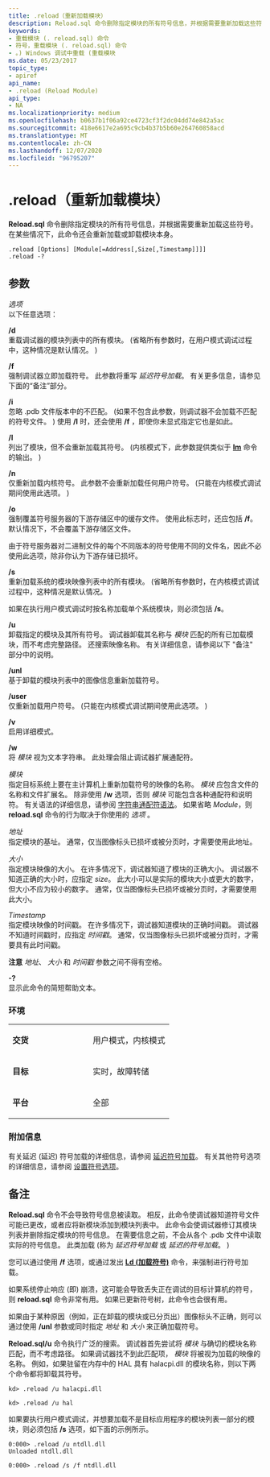 ```yaml
---
title: .reload（重新加载模块）
description: Reload.sql 命令删除指定模块的所有符号信息，并根据需要重新加载这些符号。 在某些情况下，此命令还会重新加载或卸载模块本身。
keywords:
- 重载模块 (. reload.sql) 命令
- 符号，重载模块 (. reload.sql) 命令
- 。) Windows 调试中重载 (重载模块
ms.date: 05/23/2017
topic_type:
- apiref
api_name:
- .reload (Reload Module)
api_type:
- NA
ms.localizationpriority: medium
ms.openlocfilehash: b0637b1f06a92ce4723cf3f2dc04dd74e842a5ac
ms.sourcegitcommit: 418e6617e2a695c9cb4b37b5b60e264760858acd
ms.translationtype: MT
ms.contentlocale: zh-CN
ms.lasthandoff: 12/07/2020
ms.locfileid: "96795207"
---
```

# <a name="reload-reload-module"></a>.reload（重新加载模块）


**Reload.sql** 命令删除指定模块的所有符号信息，并根据需要重新加载这些符号。 在某些情况下，此命令还会重新加载或卸载模块本身。

```dbgcmd
.reload [Options] [Module[=Address[,Size[,Timestamp]]]] 
.reload -?
```

## <a name="span-idddk_meta_reload_module_dbgspanspan-idddk_meta_reload_module_dbgspanparameters"></a><span id="ddk_meta_reload_module_dbg"></span><span id="DDK_META_RELOAD_MODULE_DBG"></span>参数


<span id="_______Options______"></span><span id="_______options______"></span><span id="_______OPTIONS______"></span>*选项*   
以下任意选项：

<span id="_d"></span><span id="_D"></span>**/d**  
重载调试器的模块列表中的所有模块。  (省略所有参数时，在用户模式调试过程中，这种情况是默认情况。 ) 

<span id="_f"></span><span id="_F"></span>**/f**  
强制调试器立即加载符号。 此参数将重写 *延迟符号加载*。 有关更多信息，请参见下面的“备注”部分。

<span id="_i"></span><span id="_I"></span>**/i**  
忽略 .pdb 文件版本中的不匹配。  (如果不包含此参数，则调试器不会加载不匹配的符号文件。 ) 使用 **/I** 时，还会使用 **/f** ，即使你未显式指定它也是如此。

<span id="_l"></span><span id="_L"></span>**/l**  
列出了模块，但不会重新加载其符号。  (内核模式下，此参数提供类似于 [**lm**](lm--list-loaded-modules-.md) 命令的输出。 ) 

<span id="_n"></span><span id="_N"></span>**/n**  
仅重新加载内核符号。 此参数不会重新加载任何用户符号。  (只能在内核模式调试期间使用此选项。 ) 

<span id="_o"></span><span id="_O"></span>**/o**  
强制覆盖符号服务器的下游存储区中的缓存文件。 使用此标志时，还应包括 **/f**。 默认情况下，不会覆盖下游存储区文件。

由于符号服务器对二进制文件的每个不同版本的符号使用不同的文件名，因此不必使用此选项，除非你认为下游存储已损坏。

<span id="_s"></span><span id="_S"></span>**/s**  
重新加载系统的模块映像列表中的所有模块。  (省略所有参数时，在内核模式调试过程中，这种情况是默认情况。 ) 

如果在执行用户模式调试时按名称加载单个系统模块，则必须包括 **/s**。

<span id="_u"></span><span id="_U"></span>**/u**  
卸载指定的模块及其所有符号。 调试器卸载其名称与 *模块* 匹配的所有已加载模块，而不考虑完整路径。 还搜索映像名称。 有关详细信息，请参阅以下 "备注" 部分中的说明。

<span id="_unl"></span><span id="_UNL"></span>**/unl**  
基于卸载的模块列表中的图像信息重新加载符号。

<span id="_user"></span><span id="_USER"></span>**/user**  
仅重新加载用户符号。  (只能在内核模式调试期间使用此选项。 ) 

<span id="_v"></span><span id="_V"></span>**/v**  
启用详细模式。

<span id="_w"></span><span id="_W"></span>**/w**  
将 *模块* 视为文本字符串。 此处理会阻止调试器扩展通配符。

<span id="_______Module______"></span><span id="_______module______"></span><span id="_______MODULE______"></span>*模块*   
指定目标系统上要在主计算机上重新加载符号的映像的名称。 *模块* 应包含文件的名称和文件扩展名。 除非使用 **/w** 选项，否则 *模块* 可能包含各种通配符和说明符。 有关语法的详细信息，请参阅 [字符串通配符语法](string-wildcard-syntax.md)。 如果省略 *Module*，则 **reload.sql** 命令的行为取决于你使用的 *选项* 。

<span id="_______Address______"></span><span id="_______address______"></span><span id="_______ADDRESS______"></span>*地址*   
指定模块的基址。 通常，仅当图像标头已损坏或被分页时，才需要使用此地址。

<span id="_______Size______"></span><span id="_______size______"></span><span id="_______SIZE______"></span>*大小*   
指定模块映像的大小。 在许多情况下，调试器知道了模块的正确大小。 调试器不知道正确的大小时，应指定 *size*。 此大小可以是实际的模块大小或更大的数字，但大小不应为较小的数字。 通常，仅当图像标头已损坏或被分页时，才需要使用此大小。

<span id="_______Timestamp______"></span><span id="_______timestamp______"></span><span id="_______TIMESTAMP______"></span>*Timestamp*   
指定模块映像的时间戳。 在许多情况下，调试器知道模块的正确时间戳。 调试器不知道时间戳时，应指定 *时间戳*。 通常，仅当图像标头已损坏或被分页时，才需要具有此时间戳。

**注意**  *地址*、 *大小* 和 *时间戳* 参数之间不得有空格。

 

<span id="_______-_______"></span> **-?**   
显示此命令的简短帮助文本。

### <a name="span-idenvironmentspanspan-idenvironmentspanspan-idenvironmentspanenvironment"></a><span id="Environment"></span><span id="environment"></span><span id="ENVIRONMENT"></span>环境

<table>
<colgroup>
<col width="50%" />
<col width="50%" />
</colgroup>
<tbody>
<tr class="odd">
<td align="left"><p><strong>交货</strong></p></td>
<td align="left"><p>用户模式，内核模式</p></td>
</tr>
<tr class="even">
<td align="left"><p><strong>目标</strong></p></td>
<td align="left"><p>实时，故障转储</p></td>
</tr>
<tr class="odd">
<td align="left"><p><strong>平台</strong></p></td>
<td align="left"><p>全部</p></td>
</tr>
</tbody>
</table>

 

### <a name="span-idadditional_informationspanspan-idadditional_informationspanspan-idadditional_informationspanadditional-information"></a><span id="Additional_Information"></span><span id="additional_information"></span><span id="ADDITIONAL_INFORMATION"></span>附加信息

有关延迟 (延迟) 符号加载的详细信息，请参阅 [延迟符号加载](deferred-symbol-loading.md)。 有关其他符号选项的详细信息，请参阅 [设置符号选项](symbol-options.md)。

<a name="remarks"></a>备注
-------

**Reload.sql** 命令不会导致符号信息被读取。 相反，此命令使调试器知道符号文件可能已更改，或者应将新模块添加到模块列表中。 此命令会使调试器修订其模块列表并删除指定模块的符号信息。 在需要信息之前，不会从各个 .pdb 文件中读取实际的符号信息。 此类加载 (称为 *延迟符号加载* 或 *延迟的符号加载*。 ) 

您可以通过使用 **/f** 选项，或通过发出 [**Ld (加载符号)**](ld--load-symbols-.md) 命令，来强制进行符号加载。

如果系统停止响应 (即) 崩溃，这可能会导致丢失正在调试的目标计算机的符号，则 **reload.sql** 命令非常有用。 如果已更新符号树，此命令也会很有用。

如果由于某种原因（例如，正在卸载的模块或已分页出）图像标头不正确，则可以通过使用 **/unl** 参数或同时指定 *地址* 和 *大小* 来正确加载符号。

**Reload.sql/u** 命令执行广泛的搜索。 调试器首先尝试将 *模块* 与确切的模块名称匹配，而不考虑路径。 如果调试器找不到此匹配项， *模块* 将被视为加载的映像的名称。 例如，如果驻留在内存中的 HAL 具有 halacpi.dll 的模块名称，则以下两个命令都将卸载其符号。

```dbgcmd
kd> .reload /u halacpi.dll

kd> .reload /u hal
```

如果要执行用户模式调试，并想要加载不是目标应用程序的模块列表一部分的模块，则必须包括 **/s** 选项，如下面的示例所示。

```dbgcmd
0:000> .reload /u ntdll.dll
Unloaded ntdll.dll

0:000> .reload /s /f ntdll.dll
```

 

 





